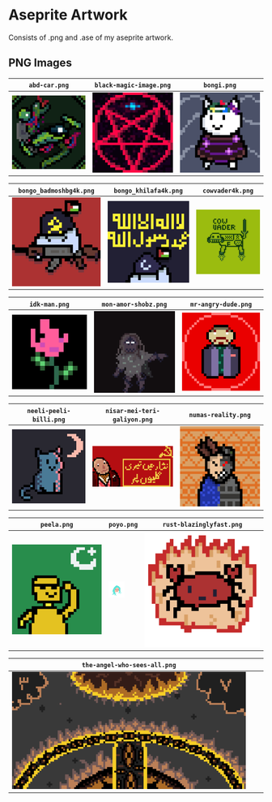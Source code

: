# Aseprite Artwork
Consists of .png and .ase of my aseprite artwork.

## PNG Images

| `abd-car.png` | `black-magic-image.png` | `bongi.png` |
| --- | --- | --- |
| ![abd-car.png](./png/abd-car.png) | ![black-magic-image.png](./png/black-magic-image.png) | ![bongi.png](./png/bongi.png) |

| `bongo_badmoshbg4k.png` | `bongo_khilafa4k.png` | `cowvader4k.png` |
| --- | --- | --- |
| ![bongo_badmoshbg4k.png](./png/bongo_badmoshbg4k.png) | ![bongo_khilafa4k.png](./png/bongo_khilafa4k.png) | ![cowvader4k.png](./png/cowvader4k.png) |

| `idk-man.png` | `mon-amor-shobz.png` | `mr-angry-dude.png` |
| --- | --- | --- |
| ![idk-man.png](./png/idk-man.png) | ![mon-amor-shobz.png](./png/mon-amor-shobz.png) | ![mr-angry-dude.png](./png/mr-angry-dude.png) |

| `neeli-peeli-billi.png` | `nisar-mei-teri-galiyon.png` | `numas-reality.png` |
| --- | --- | --- |
| ![neeli-peeli-billi.png](./png/neeli-peeli-billi.png) | ![nisar-mei-teri-galiyon.png](./png/nisar-mei-teri-galiyon.png) | ![numas-reality.png](./png/numas-reality.png) |

| `peela.png` | `poyo.png` | `rust-blazinglyfast.png` |
| --- | --- | --- |
| ![peela.png](./png/peela.png) | ![poyo.png](./png/poyo.png) | ![rust-blazinglyfast.png](./png/rust-blazinglyfast.png) |

| `the-angel-who-sees-all.png` |   |   |
| --- | --- | --- |
| ![the-angel-who-sees-all.png](./png/the-angel-who-sees-all.png) |   |   |
